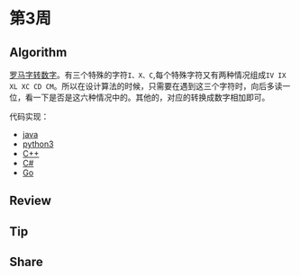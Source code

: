 # 第3周

## Algorithm

[罗马字转数字](../leetcode/4-Roman-to-Integer/Roman-to-Integer.md)。有三个特殊的字符`I、X、C`,每个特殊字符又有两种情况组成`IV IX XL XC CD CM`。所以在设计算法的时候，只需要在遇到这三个字符时，向后多读一位，看一下是否是这六种情况中的。其他的，对应的转换成数字相加即可。  

代码实现：

* [java](../leetcode/4-Roman-to-Integer/Roman-to-Integer.java)
* [python3](../leetcode/4-Roman-to-Integer/Roman-to-Integer.py)
* [C++](../leetcode/4-Roman-to-Integer/Roman-to-Integer.cpp)
* [C#](../leetcode/4-Roman-to-Integer/Roman-to-Integer.cs)
* [Go](../leetcode/4-Roman-to-Integer/Roman-to-Integer.go)

## Review

## Tip

## Share